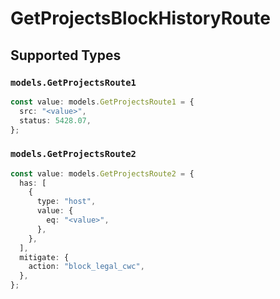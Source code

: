 # GetProjectsBlockHistoryRoute


## Supported Types

### `models.GetProjectsRoute1`

```typescript
const value: models.GetProjectsRoute1 = {
  src: "<value>",
  status: 5428.07,
};
```

### `models.GetProjectsRoute2`

```typescript
const value: models.GetProjectsRoute2 = {
  has: [
    {
      type: "host",
      value: {
        eq: "<value>",
      },
    },
  ],
  mitigate: {
    action: "block_legal_cwc",
  },
};
```

